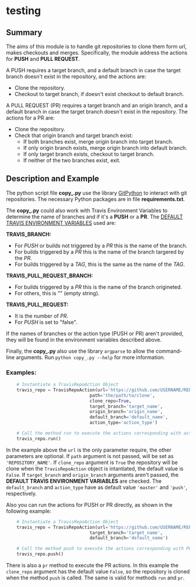 # testing
## Summary
The aims of this module is to handle git repositories to clone them form url, makes checkouts and merges. Specifically, the module address the actions for **PUSH** and **PULL REQUEST**.

A PUSH requires a target branch, and a default branch in case the target branch doesn't exist in the repository, and the actions are:
* Clone the repository.
* Checkout to target branch, if doesn't exist checkout to default branch.

A PULL REQUEST (PR) requires a target branch and an origin branch, and a default branch in case the target branch doesn't exist in the repository. The actions for a PR are:
* Clone the repository.
* Check that origin branch and target branch exist:
    * If both branches exist, merge origin branch into target branch.
    * If only origin branch exists, merge origin branch into default branch.
    * If only target branch exists, checkout to target branch.
    * If neither of the two branches exist, exit.

## Description and Example

The python script file **copy_.py** use the library [GitPython](https://gitpython.readthedocs.io/en/stable/) to interact with git repositories. The necessary Python packages are in file **requirements.txt**.

The **copy_.py** could also work with Travis Environment Variables to determine the name of branches and if it's a **PUSH** or a **PR**. The [DEFAULT TRAVIS ENVIRONMENT VARIABLES](https://docs.travis-ci.com/user/environment-variables/#default-environment-variables) used are:

**TRAVIS_BRANCH:** 
* For *PUSH* or builds not triggered by a *PR* this is the name of the branch.
* For builds triggered by a *PR* this is the name of the branch targered by the *PR*.
* For builds triggered by a *TAG*, this is the same as the name of the *TAG*.

**TRAVIS_PULL_REQUEST_BRANCH:**
* For builds triggered by a *PR* this is the name of the branch origineted.
* For others, this is "" (empty string).

**TRAVIS_PULL_REQUEST:**
* It is the number of *PR*.
* For *PUSH* is set to "false".

If the names of branches or the action type (PUSH or PR) aren't provided, they will be found in the environment variables described above.

Finally, the **copy_.py** also use the library `argparse` to allow the command-line arguments. Run `python copy_.py --help` for more information.

### Examples:

```python
    # Instantiate a TravisRepoAction Object
    travis_repo = TravisRepoAction(url='https://github.com/USERNAME/REPOSITORY_NAME.git',
                                path='the/path/to/clone',
                                clone_repo=True,
                                target_branch='target_name',
                                origin_branch='origin_name',
                                default_branch='default_name',
                                action_type='action_type')

    # Call the method run to execute the actions corresponding with action_type.
    travis_repo.run()
```

In the example above the `url` is the only parameter require, the other parameters are optional. 
If `path` argument is not passed, will be set as `'REPOSITORY_NAME'`.
If `clone_repo` argument is `True` the repository will be clone when the `TravisRepoAction` object is intantiated, the default value is `False`.
If `target_branch` and `origin_branch` arguments aren't passed, the **DEFAULT TRAVIS ENVIRONMENT VARIABLES** are checked.
The `default_branch` and `action_type` have as default value `'master'` and `'push'`, respectively.


Also you can run the actions for PUSH or PR directly, as shown in the following example: 

```python
    # Instantiate a TravisRepoAction Object
    travis_repo = TravisRepoAction(url='https://github.com/USERNAME/REPOSITORY.git',
                                target_branch='target_name',
                                default_branch='default_name')

    # Call the method push to execute the actions corresponding with PUSH.
    travis_repo.push()
```

There is also a `pr` method to execute the PR actions. 
In this example the `clone_repo` argument has the default value `False`, so the repository is cloned when the method `push` is called. The same is valid for methods `run` and `pr`.


